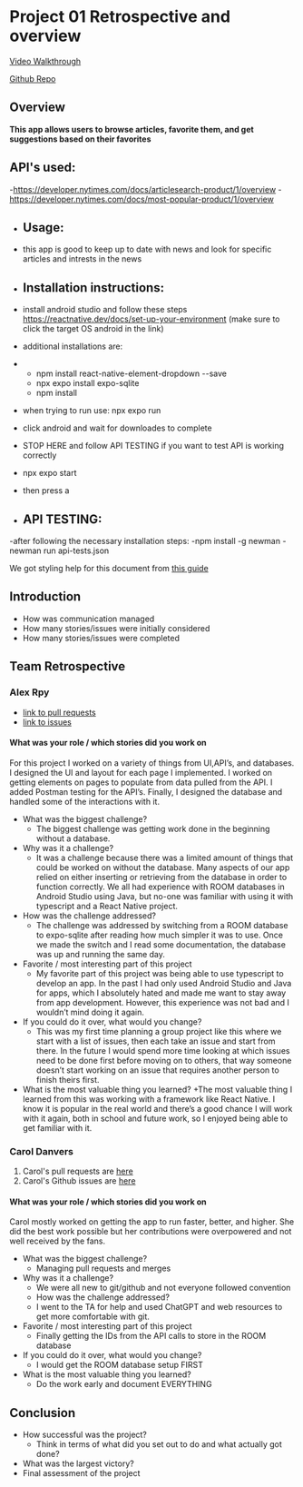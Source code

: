 
# Project 01 Retrospective and overview

[Video Walkthrough](https://www.youtube.com/watch?v=o-YBDTqX_ZU) 
<!-- Ads have really ruined rick-rolling. -->
[Github Repo](https://github.com/dclinkenbeard/MyDemoApplication)

## Overview
**This app allows users to browse articles, favorite them, and get suggestions based on their favorites**

## API's used: 
-https://developer.nytimes.com/docs/articlesearch-product/1/overview
-https://developer.nytimes.com/docs/most-popular-product/1/overview


- ## Usage:
- this app is good to keep up to date with news and look for specific articles and intrests in the news 

- ## Installation instructions:
- install android studio and follow these steps https://reactnative.dev/docs/set-up-your-environment  (make sure to click the target OS android in the link)
- additional installations are:
- - npm install react-native-element-dropdown --save
  - npx expo install expo-sqlite
  - npm install
- when trying to run use: npx expo run
- click android and wait for downloades to complete
- STOP HERE and follow API TESTING if you want to test API is working correctly
- npx expo start
- then press a 

- ## API TESTING:
-after following the necessary installation steps:
-npm install -g newman 
-newman run api-tests.json

We got styling help for this document from [this guide](https://docs.github.com/en/get-started/writing-on-github/getting-started-with-writing-and-formatting-on-github/basic-writing-and-formatting-syntax)

## Introduction

* How was communication managed
* How many stories/issues were initially considered
* How many stories/issues were completed

## Team Retrospective

### Alex Rpy

- [link to pull requests](https://github.com/alexr415/438-project-1-gorup-10/pulls?q=is%3Apr+is%3Aclosed+assignee%3Aalexr415)
- [link to issues](https://github.com/alexr415/438-project-1-gorup-10/issues?q=is%3Aissue+is%3Aclosed+assignee%3Aalexr415)

#### What was your role / which stories did you work on
For this project I worked on a variety of things from UI,API’s, and databases. I designed the UI and layout for each page I implemented. I worked on getting elements on pages to populate from data pulled from the API. I added Postman testing for the API’s. Finally, I designed the database and handled some of the interactions with it. 

+ What was the biggest challenge?
  + The biggest challenge was getting work done in the beginning without a database.
+ Why was it a challenge?
  + It was a challenge because there was a limited amount of things that could be worked on without the database. Many aspects of our app relied on either inserting or retrieving from the database in order to function correctly. We all had experience with ROOM databases in Android Studio using Java, but no-one was familiar with using it with typescript and a React Native project. 
+ How was the challenge addressed?
  + The challenge was addressed by switching from a ROOM database to expo-sqlite after reading how much simpler it was to use. Once we made the switch and I read some documentation,  the database was up and running the same day.
+ Favorite / most interesting part of this project
  + My favorite part of this project was being able to use typescript to develop an app. In the past I had only used Android Studio and Java for apps, which I absolutely hated and made me want to stay away from app development. However, this experience was not bad and I wouldn’t mind doing it again.
+ If you could do it over, what would you change?
  + This was my first time planning a group project like this where we start with a list of issues, then each take an issue and start from there. In the future I would spend more time looking at which issues need to be done first before moving on to others, that way someone doesn’t start working on an issue that requires another person to finish theirs first. 
+ What is the most valuable thing you learned?
  +The most valuable thing I learned from this was working with a framework like React Native. I know it is popular in the real world and there’s a good chance I will work with it again, both in school and future work, so I enjoyed being able to get familiar with it. 

### Carol Danvers
1. Carol's pull requests are [here](https://github.com/Jonathan-Welham/Bits-Bots/pulls/@CarolDanvers)
1. Carol's Github issues are [here](https://github.com/FedericoRubino/cst438_project2/issues/created_by/@FedericoRubino)

#### What was your role / which stories did you work on
Carol mostly worked on getting the app to run faster, better, and higher.  She did the best work possible but her contributions were overpowered and not well received by the fans.

+ What was the biggest challenge? 
  + Managing pull requests and merges
+ Why was it a challenge?
  + We were all new to git/github and not everyone followed convention
  + How was the challenge addressed?
  + I went to the TA for help and used ChatGPT and web resources to get more comfortable with git.
+ Favorite / most interesting part of this project
  + Finally getting the IDs from the API calls to store in the ROOM database
+ If you could do it over, what would you change?
  + I would get the ROOM database setup FIRST
+ What is the most valuable thing you learned?
  + Do the work early and document EVERYTHING


## Conclusion

- How successful was the project?
  - Think in terms of what did you set out to do and what actually got done?
- What was the largest victory?
- Final assessment of the project